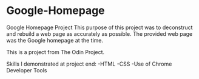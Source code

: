 # Google-Homepage
Google Homepage Project
This purpose of this project was to deconstruct and rebuild a web page as accurately as possible. The provided web page was the Google homepage at the time.

This is a project from The Odin Project.

Skills I demonstrated at project end:
-HTML
-CSS
-Use of Chrome Developer Tools
